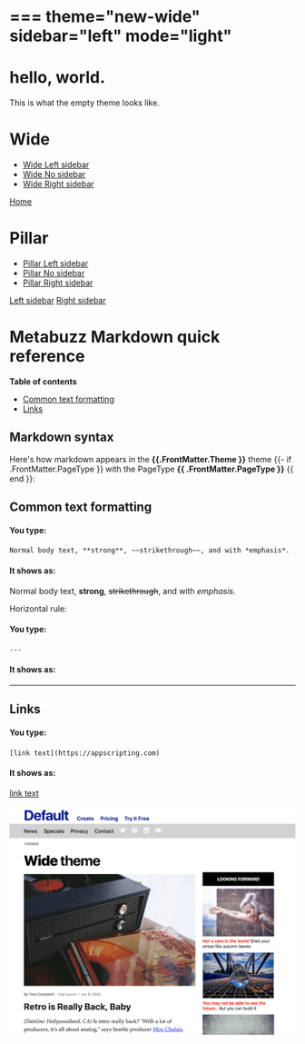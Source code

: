 ===
theme="new-wide"
sidebar="left"
mode="light"
===


# hello, world.

This is what the empty theme looks like.

# Wide
* [Wide Left sidebar](wide-left-sidebar.html)
* [Wide No sidebar](wide-index.html)
* [Wide Right sidebar](wide-right-sidebar.html)

[Home](index.html)

# Pillar
* [Pillar Left sidebar](pillar-left-sidebar.html)
* [Pillar No sidebar](pillar-index.html)
* [Pillar Right sidebar](pillar-right-sidebar.html)


[Left sidebar](left-sidebar.html)
[Right sidebar](right-sidebar.html)

# Metabuzz Markdown quick reference

**Table of contents** 

* [Common text formatting](#common-text-formatting)
* [Links](#links)

## Markdown syntax

Here's how markdown appears in the **{{.FrontMatter.Theme }}** theme
{{- if .FrontMatter.PageType }}
with the PageType **{{ .FrontMatter.PageType }}**
{{ end }}:
## Common text formatting

#### You type:
```
Normal body text, **strong**, ~~strikethrough~~, and with *emphasis*.
```

#### It shows as:
Normal body text, **strong**, ~~strikethrough~~, and with *emphasis*.

Horizontal rule:

#### You type:
```
---
```

#### It shows as:
---

## Links

#### You type:
```
[link text](https://appscripting.com)
```

#### It shows as:
[link text](https://appscripting.com)

![screenshot](theme-1280x1024.png)

